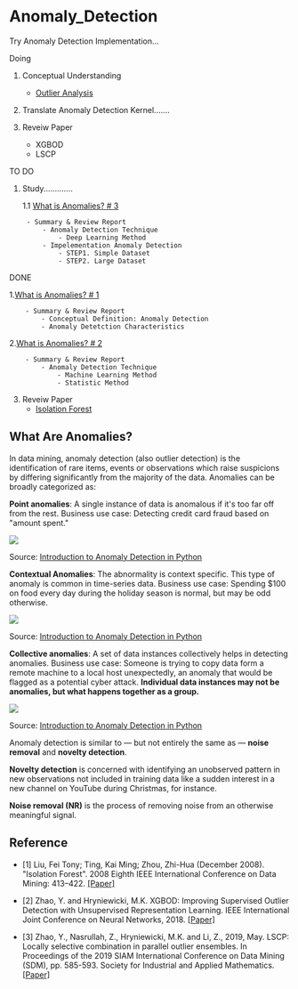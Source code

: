 # Anomaly_Detection
Try Anomaly Detection Implementation...

Doing 

1. Conceptual Understanding
    - [Outlier Analysis](https://www.springer.com/gp/book/9781461463955)

2. Translate Anomaly Detection Kernel.......

3. Reveiw Paper
    - XGBOD
    - LSCP

TO DO

1. Study.............

    1.1 [What is Anomalies? # 3](https://www.notion.so/3-1d177d5f2098402297c1b870e50f8811)
    
        - Summary & Review Report
            - Anomaly Detection Technique
                - Deep Learning Method
            - Impelementation Anomaly Detection
                - STEP1. Simple Dataset
                - STEP2. Large Dataset
                           
DONE

1.[What is Anomalies? # 1](https://www.notion.so/1-b978df92c1b34e768a3cb60d7bc2c7a4)
        
        - Summary & Review Report
            - Conceptual Definition: Anomaly Detection
            - Anomaly Detetction Characteristics

2.[What is Anomalies? # 2](https://www.notion.so/2-d5b7ec15a01846ebab2e88bebd7638ae)

        
        - Summary & Review Report
            - Anomaly Detection Technique
                - Machine Learning Method
                - Statistic Method
                
3. Reveiw Paper
    - [Isolation Forest](https://www.notion.so/What-is-Isolation-Forest-f6e88cf0ea4a4e38b0775eb575be091e)

## What Are Anomalies?

In data mining, anomaly detection (also outlier detection) is the identification of rare items, events or observations which raise suspicions by differing significantly from the majority of the data. Anomalies can be broadly categorized as:

<b>Point anomalies</b>: A single instance of data is anomalous if it's too far off from the rest. Business use case: Detecting credit card fraud based on "amount spent."

<img src="https://paper-attachments.dropbox.com/s_1185AEC62427E23657579AF288686866FF5B3F65A0E36E86D1A293C6B0CCF4B4_1553405161903_sqDCqTEGAmcjqerU4VmkGaw.png">

Source: [Introduction to Anomaly Detection in Python](https://blog.floydhub.com/introduction-to-anomaly-detection-in-python/)

<b>Contextual Anomalies</b>: The abnormality is context specific. This type of anomaly is common in time-series data. Business use case: Spending $100 on food every day during the holiday season is normal, but may be odd otherwise.

<img src="https://paper-attachments.dropbox.com/s_1185AEC62427E23657579AF288686866FF5B3F65A0E36E86D1A293C6B0CCF4B4_1554118214508_outliers4-2.png">

Source: [Introduction to Anomaly Detection in Python](https://blog.floydhub.com/introduction-to-anomaly-detection-in-python/)

<b>Collective anomalies</b>: A set of data instances collectively helps in detecting anomalies. Business use case: Someone is trying to copy data form a remote machine to a local host unexpectedly, an anomaly that would be flagged as a potential cyber attack. <b>Individual data instances may not be anomalies, but what happens together as a group.</b>

<img src="https://paper-attachments.dropbox.com/s_1185AEC62427E23657579AF288686866FF5B3F65A0E36E86D1A293C6B0CCF4B4_1553680157064_image.png">

Source: [Introduction to Anomaly Detection in Python](https://blog.floydhub.com/introduction-to-anomaly-detection-in-python/)

Anomaly detection is similar to — but not entirely the same as — <b>noise removal</b> and <b>novelty detection</b>.

<b>Novelty detection</b> is concerned with identifying an unobserved pattern in new observations not included in training data like a sudden interest in a new channel on YouTube during Christmas, for instance.

<b>Noise removal (NR)</b> is the process of removing noise from an otherwise meaningful signal.

## Reference

- [1] Liu, Fei Tony; Ting, Kai Ming; Zhou, Zhi-Hua (December 2008). "Isolation Forest". 2008 Eighth IEEE International Conference on Data Mining: 413–422. [[Paper]](https://cs.nju.edu.cn/zhouzh/zhouzh.files/publication/icdm08b.pdf?q=isolation-forest)

- [2] Zhao, Y. and Hryniewicki, M.K. XGBOD: Improving Supervised Outlier Detection with Unsupervised Representation Learning. IEEE International Joint Conference on Neural Networks, 2018. [[Paper]](https://arxiv.org/abs/1912.00290)

- [3] Zhao, Y., Nasrullah, Z., Hryniewicki, M.K. and Li, Z., 2019, May. LSCP: Locally selective combination in parallel outlier ensembles. In Proceedings of the 2019 SIAM International Conference on Data Mining (SDM), pp. 585-593. Society for Industrial and Applied Mathematics.[[Paper]](https://www.researchgate.net/publication/329413676_LSCP_Locally_Selective_Combination_in_Parallel_Outlier_Ensembles)
